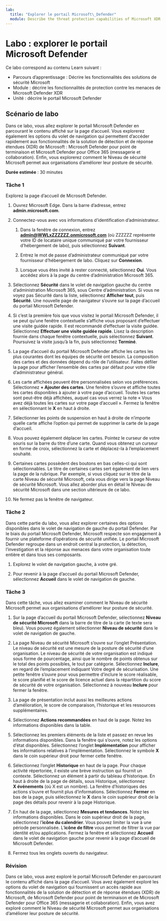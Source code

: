 ```yaml
---
lab:
  title: "Explorer le portail Microsoft\_Defender"
  module: Describe the threat protection capabilities of Microsoft XDR
---
```


# Labo : explorer le portail Microsoft Defender

Ce labo correspond au contenu Learn suivant :

- Parcours d’apprentissage : Décrire les fonctionnalités des solutions de sécurité Microsoft
- Module : décrire les fonctionnalités de protection contre les menaces de Microsoft Defender XDR
- Unité : décrire le portail Microsoft Defender

## Scénario de labo

Dans ce labo, vous allez explorer le portail Microsoft Defender en parcourant le contenu affiché sur la page d’accueil. Vous explorerez également les options du volet de navigation qui permettent d’accéder rapidement aux fonctionnalités de la solution de détection et de réponse étendues (XDR) de Microsoft : Microsoft Defender pour point de terminaison et Microsoft Defender pour Office 365 (messagerie et collaboration).  Enfin, vous explorerez comment le Niveau de sécurité Microsoft permet aux organisations d’améliorer leur posture de sécurité.

**Durée estimée** : 30 minutes

### Tâche 1

Explorez la page d’accueil de Microsoft Defender.

1. Ouvrez Microsoft Edge. Dans la barre d’adresse, entrez **admin.microsoft.com**.

1. Connectez-vous avec vos informations d’identification d’administrateur.
    1. Dans la fenêtre de connexion, entrez **admin@WWLxZZZZZZ.onmicrosoft.com** (où ZZZZZZ représente votre ID de locataire unique communiqué par votre fournisseur d’hébergement de labo), puis sélectionnez **Suivant**.

    1. Entrez le mot de passe d’administrateur communiqué par votre fournisseur d’hébergement de labo. Cliquez sur **Connexion**.
    1. Lorsque vous êtes invité à rester connecté, sélectionnez **Oui**. Vous accédez alors à la page du centre d’administration Microsoft 365.

1. Sélectionnez **Sécurité** dans le volet de navigation gauche du centre d’administration Microsoft 365, sous Centre d’administration.  Si vous ne voyez pas Sécurité dans la liste, sélectionnez **Afficher tout**, puis **Sécurité**.  Une nouvelle page de navigateur s’ouvre sur la page d’accueil du portail Microsoft Defender.  

1. Si c’est la première fois que vous visitez le portail Microsoft Defender, il se peut qu’une fenêtre contextuelle s’affiche vous proposant d’effectuer une visite guidée rapide.  Il est recommandé d’effectuer la visite guidée.  Sélectionnez **Effectuer une visite guidée rapide**.  Lisez la description fournie dans chaque fenêtre contextuelle, puis sélectionnez **Suivant**. Poursuivez la visite jusqu’à la fin, puis sélectionnez **Terminé**.

1. La page d’accueil du portail Microsoft Defender affiche les cartes les plus courantes dont les équipes de sécurité ont besoin. La composition des cartes et des données dépend du rôle de l’utilisateur. Faites défiler la page pour afficher l’ensemble des cartes par défaut pour votre rôle d’administrateur général.

1. Les carte affichées peuvent être personnalisées selon vos préférences.  Sélectionnez **+ Ajouter des cartes**. Une fenêtre s’ouvre et affiche toutes les cartes disponibles à ajouter à votre page d’accueil.  Toutes les cartes sont peut-être déjà affichées, auquel cas vous verrez la note « Vous avez déjà toutes les cartes sur votre page d’accueil ». Fermez la fenêtre en sélectionnant le **X** en haut à droite.

1. Sélectionner les points de suspension en haut à droite de n’importe quelle carte affiche l’option qui permet de supprimer la carte de la page d’accueil.  

1. Vous pouvez également déplacer les cartes. Pointez le curseur de votre souris sur la barre du titre d’une carte. Quand vous obtenez un curseur en forme de croix, sélectionnez la carte et déplacez-la à l’emplacement souhaité.  

1. Certaines cartes possèdent des boutons en bas celles-ci qui sont sélectionnables. Le titre de certaines cartes sert également de lien vers la page de la rubrique.  Par exemple, si vous cliquez sur le titre de la carte Niveau de sécurité Microsoft, cela vous dirige vers la page Niveau de sécurité Microsoft.  Vous allez aborder plus en détail le Niveau de sécurité Microsoft dans une section ultérieure de ce labo.

1. Ne fermez pas la fenêtre de navigateur.

### Tâche 2

Dans cette partie du labo, vous allez explorer certaines des options disponibles dans le volet de navigation de gauche du portail Defender.  Par le biais du portail Microsoft Defender, Microsoft respecte son engagement à fournir une plateforme d’opérations de sécurité unifiée. Le portail Microsoft Defender regroupe dans un endroit central la protection, la détection, l’investigation et la réponse aux menaces dans votre organisation toute entière et dans tous ses composants.  

1. Explorez le volet de navigation gauche, à votre gré.

1. Pour revenir à la page d’accueil du portail Microsoft Defender, sélectionnez **Accueil** dans le volet de navigation de gauche.

### Tâche 3

Dans cette tâche, vous allez examiner comment le Niveau de sécurité Microsoft permet aux organisations d’améliorer leur posture de sécurité.

1. Sur la page d’accueil du portail Microsoft Defender, sélectionnez **Niveau de sécurité Microsoft** dans la barre de titre de la carte (le texte sera bleu).  Vous pouvez également sélectionner **Niveau de sécurité** dans le volet de navigation de gauche.

1. La page Niveau de sécurité Microsoft s’ouvre sur l’onglet Présentation. Le niveau de sécurité est une mesure de la posture de sécurité d’une organisation. Le niveau de sécurité de votre organisation est indiqué sous forme de pourcentage, ainsi que le nombre de points obtenus sur le total des points possibles, le tout par catégorie. Sélectionnez **Inclure**, en regard de l’emplacement indiquant Votre degré de sécurisation.  Une petite fenêtre s’ouvre pour vous permettre d’inclure le score réalisable, le score planifié et le score de licence actuel dans la répartition du score de sécurité de votre organisation.  Sélectionnez à nouveau **Inclure** pour fermer la fenêtre.

1. La page de présentation inclut aussi les meilleures actions d’amélioration, le score de comparaison, l’historique et les ressources supplémentaires.

1. Sélectionnez **Actions recommandées** en haut de la page.  Notez les informations disponibles dans la table.  

1. Sélectionnez les premiers éléments de la liste et passez en revue les informations disponibles. Dans la fenêtre qui s’ouvre, notez les options d’état disponibles. Sélectionnez l’onglet **Implémentation** pour afficher les informations relatives à l’implémentation. Sélectionnez le symbole **X** dans le coin supérieur droit pour fermer cette fenêtre.

1. Sélectionnez l’onglet **Historique** en haut de la page.  Pour chaque activité répertoriée, il existe une brève instruction qui fournit un contexte.  Sélectionnez un élément à partir du tableau d’historique.  En haut à droite de la page de détails, sous Historique, sélectionnez **X événements** (où X est un nombre).  La fenêtre d’historiques des actions s’ouvre et fournit plus d’informations.  Sélectionnez **Fermer** en bas de la page, puis sélectionnez le **X** dans le coin supérieur droit de la page des détails pour revenir à la page Historique.

1. En haut de la page, sélectionnez **Mesures et tendances**.  Notez les informations disponibles.  Dans le coin supérieur droit de la page, sélectionnez l’**icône du calendrier**.  Vous pouvez limiter la vue à une période personnalisée.  L’**icône de filtre** vous permet de filtrer la vue par identité et/ou applications.  Fermez la fenêtre et sélectionnez **Accueil** dans le volet de navigation gauche pour revenir à la page d’accueil de Microsoft Defender.

1. Fermez tous les onglets ouverts du navigateur.

### Révision

Dans ce labo, vous avez exploré le portail Microsoft Defender en parcourant le contenu affiché dans la page d’accueil. Vous avez également exploré les options du volet de navigation qui fournissent un accès rapide aux fonctionnalités de la solution de détection et de réponse étendues (XDR) de Microsoft, de Microsoft Defender pour point de terminaison et de Microsoft Defender pour Office 365 (messagerie et collaboration).  Enfin, vous avez exploré comment le Niveau de sécurité Microsoft permet aux organisations d’améliorer leur posture de sécurité.
